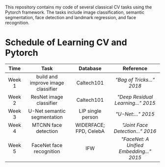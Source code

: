 This repository contains my code of several classical CV tasks using the Pytorch framework. The tasks include image classification, semantic segmentation, face detection and landmark regression, and face recognition.

# Schedule of Learning CV and Pytorch

Time | Task | Database | Reference 
:--------:|:--------------:|:--------:|:-----------------:|
Week 1 | build and improve image classifier | Caltech101 | *"Bag of Tricks..." 2018*
Week 2  | ResNet image classifier | Caltech101 | *"Deep Residual Learning..." 2015*
Week 3  | U-Net semantic segmentation | LIP single person | *"U-Net:..." 2015*
Week 4  | MTCNN face detection | WIDERFACE; FPD, CelebA | *"Joint Face Detection..." 2016*
Week 5  | FaceNet face recognition | IFW | *"FaceNet: A Unified Embedding..." 2015*